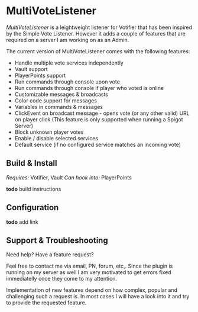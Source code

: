 # MultiVoteListener

*MultiVoteListener* is a leightweight listener for Votifier that has been inspired by the Simple Vote Listener. However it adds a couple of features that are required on a server I am working on as an Admin.

The current version of MultiVoteListener comes with the following features:

- Handle multiple vote services independently
- Vault support
- PlayerPoints support
- Run commands through console upon vote
- Run commands through console if player who voted is online
- Customizable messages & broadcasts
- Color code support for messages
- Variables in commands & messages
- ClickEvent on broadcast message - opens vote (or any other valid) URL on player click (This feature is only supported when running a Spigot Server)
- Block unknown player votes
- Enable / disable selected services
- Default service (if no configured service matches an incoming vote)

## Build & Install

*Requires:* 	 Votifier, Vault
*Can hook into:* PlayerPoints


**todo** build instructions


## Configuration

**todo** add link

## Support & Troubleshooting
Need help? Have a feature request?

Feel free to contact me via email, PN, forum, etc,. Since the plugin is running on my server as well I am very motivated to get errors fixed immediatelly once they come to my attention.

Implementation of new features depend on how complex, popular and challenging such a request is. In most cases I will have a look into it and try to provide the requested feature.

